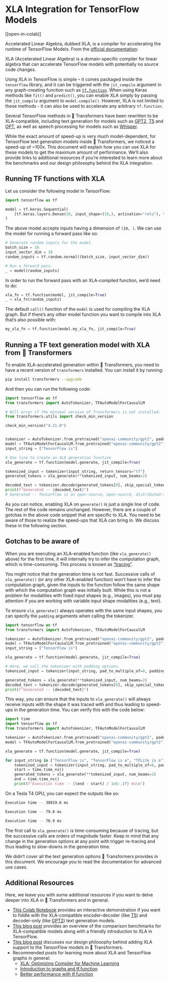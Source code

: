 <!--Copyright 2023 The HuggingFace Team. All rights reserved.

Licensed under the Apache License, Version 2.0 (the "License"); you may not use this file except in compliance with
the License. You may obtain a copy of the License at

http://www.apache.org/licenses/LICENSE-2.0

Unless required by applicable law or agreed to in writing, software distributed under the License is distributed on
an "AS IS" BASIS, WITHOUT WARRANTIES OR CONDITIONS OF ANY KIND, either express or implied. See the License for the
specific language governing permissions and limitations under the License.

⚠️ Note that this file is in Markdown but contain specific syntax for our doc-builder (similar to MDX) that may not be
rendered properly in your Markdown viewer.

-->

# XLA Integration for TensorFlow Models

[[open-in-colab]]

Accelerated Linear Algebra, dubbed XLA, is a compiler for accelerating the runtime of TensorFlow Models. From the [official documentation](https://www.tensorflow.org/xla):

XLA (Accelerated Linear Algebra) is a domain-specific compiler for linear algebra that can accelerate TensorFlow models with potentially no source code changes.

Using XLA in TensorFlow is simple – it comes packaged inside the `tensorflow` library, and it can be triggered with the `jit_compile` argument in any graph-creating function such as [`tf.function`](https://www.tensorflow.org/guide/intro_to_graphs). When using Keras methods like `fit()` and `predict()`, you can enable XLA simply by passing the `jit_compile` argument to `model.compile()`. However, XLA is not limited to these methods - it can also be used to accelerate any arbitrary `tf.function`.

Several TensorFlow methods in 🤗 Transformers have been rewritten to be XLA-compatible, including text generation for models such as [GPT2](https://hf-mirror.com/docs/transformers/model_doc/gpt2), [T5](https://hf-mirror.com/docs/transformers/model_doc/t5) and [OPT](https://hf-mirror.com/docs/transformers/model_doc/opt), as well as speech processing for models such as [Whisper](https://hf-mirror.com/docs/transformers/model_doc/whisper).

While the exact amount of speed-up is very much model-dependent, for TensorFlow text generation models inside 🤗 Transformers, we noticed a speed-up of ~100x. This document will explain how you can use XLA for these models to get the maximum amount of performance. We’ll also provide links to additional resources if you’re interested to learn more about the benchmarks and our design philosophy behind the XLA integration.

## Running TF functions with XLA

Let us consider the following model in TensorFlow:

```py
import tensorflow as tf

model = tf.keras.Sequential(
    [tf.keras.layers.Dense(10, input_shape=(10,), activation="relu"), tf.keras.layers.Dense(5, activation="softmax")]
)
```

The above model accepts inputs having a dimension of `(10, )`. We can use the model for running a forward pass like so:

```py
# Generate random inputs for the model.
batch_size = 16
input_vector_dim = 10
random_inputs = tf.random.normal((batch_size, input_vector_dim))

# Run a forward pass.
_ = model(random_inputs)
```

In order to run the forward pass with an XLA-compiled function, we’d need to do:

```py
xla_fn = tf.function(model, jit_compile=True)
_ = xla_fn(random_inputs)
```

The default `call()` function of the `model` is used for compiling the XLA graph. But if there’s any other model function you want to compile into XLA that’s also possible with:

```py
my_xla_fn = tf.function(model.my_xla_fn, jit_compile=True)
```

## Running a TF text generation model with XLA from 🤗 Transformers

To enable XLA-accelerated generation within 🤗 Transformers, you need to have a recent version of `transformers` installed. You can install it by running:

```bash
pip install transformers --upgrade
```

And then you can run the following code:

```py
import tensorflow as tf
from transformers import AutoTokenizer, TFAutoModelForCausalLM

# Will error if the minimal version of Transformers is not installed.
from transformers.utils import check_min_version

check_min_version("4.21.0")


tokenizer = AutoTokenizer.from_pretrained("openai-community/gpt2", padding_side="left", pad_token="</s>")
model = TFAutoModelForCausalLM.from_pretrained("openai-community/gpt2")
input_string = ["TensorFlow is"]

# One line to create an XLA generation function
xla_generate = tf.function(model.generate, jit_compile=True)

tokenized_input = tokenizer(input_string, return_tensors="tf")
generated_tokens = xla_generate(**tokenized_input, num_beams=2)

decoded_text = tokenizer.decode(generated_tokens[0], skip_special_tokens=True)
print(f"Generated -- {decoded_text}")
# Generated -- TensorFlow is an open-source, open-source, distributed-source application # framework for the
```

As you can notice, enabling XLA on `generate()` is just a single line of code. The rest of the code remains unchanged. However, there are a couple of gotchas in the above code snippet that are specific to XLA. You need to be aware of those to realize the speed-ups that XLA can bring in. We discuss these in the following section. 

## Gotchas to be aware of

When you are executing an XLA-enabled function (like `xla_generate()` above) for the first time, it will internally try to infer the computation graph, which is time-consuming.  This process is known as [“tracing”](https://www.tensorflow.org/guide/intro_to_graphs#when_is_a_function_tracing). 

You might notice that the generation time is not fast. Successive calls of `xla_generate()` (or any other XLA-enabled function) won’t have to infer the computation graph, given the inputs to the function follow the same shape with which the computation graph was initially built. While this is not a problem for modalities with fixed input shapes (e.g., images), you must pay attention if you are working with variable input shape modalities (e.g., text).

To ensure `xla_generate()` always operates with the same input shapes, you can specify the `padding` arguments when calling the tokenizer. 

```py
import tensorflow as tf
from transformers import AutoTokenizer, TFAutoModelForCausalLM

tokenizer = AutoTokenizer.from_pretrained("openai-community/gpt2", padding_side="left", pad_token="</s>")
model = TFAutoModelForCausalLM.from_pretrained("openai-community/gpt2")
input_string = ["TensorFlow is"]

xla_generate = tf.function(model.generate, jit_compile=True)

# Here, we call the tokenizer with padding options.
tokenized_input = tokenizer(input_string, pad_to_multiple_of=8, padding=True, return_tensors="tf")

generated_tokens = xla_generate(**tokenized_input, num_beams=2)
decoded_text = tokenizer.decode(generated_tokens[0], skip_special_tokens=True)
print(f"Generated -- {decoded_text}")
```

This way, you can ensure that the inputs to `xla_generate()` will always receive inputs with the shape it was traced with and thus leading to speed-ups in the generation time. You can verify this with the code below:

```py
import time
import tensorflow as tf
from transformers import AutoTokenizer, TFAutoModelForCausalLM

tokenizer = AutoTokenizer.from_pretrained("openai-community/gpt2", padding_side="left", pad_token="</s>")
model = TFAutoModelForCausalLM.from_pretrained("openai-community/gpt2")

xla_generate = tf.function(model.generate, jit_compile=True)

for input_string in ["TensorFlow is", "TensorFlow is a", "TFLite is a"]:
    tokenized_input = tokenizer(input_string, pad_to_multiple_of=8, padding=True, return_tensors="tf")
    start = time.time_ns()
    generated_tokens = xla_generate(**tokenized_input, num_beams=2)
    end = time.time_ns()
    print(f"Execution time -- {(end - start) / 1e6:.1f} ms\n")
```

On a Tesla T4 GPU, you can expect the outputs like so:

```bash
Execution time -- 30819.6 ms

Execution time -- 79.0 ms

Execution time -- 78.9 ms
```
The first call to `xla_generate()` is time-consuming because of tracing, but the successive calls are orders of magnitude faster. Keep in mind that any change in the generation options at any point with trigger re-tracing and thus leading to slow-downs in the generation time. 

We didn’t cover all the text generation options 🤗 Transformers provides in this document. We encourage you to read the documentation for advanced use cases.

## Additional Resources

Here, we leave you with some additional resources if you want to delve deeper into XLA in 🤗 Transformers and in general. 
 
* [This Colab Notebook](https://colab.research.google.com/github/huggingface/blog/blob/main/notebooks/91_tf_xla_generate.ipynb) provides an interactive demonstration if you want to fiddle with the XLA-compatible encoder-decoder (like [T5](https://hf-mirror.com/docs/transformers/model_doc/t5)) and decoder-only (like [GPT2](https://hf-mirror.com/docs/transformers/model_doc/gpt2)) text generation models. 
* [This blog post](https://hf-mirror.com/blog/tf-xla-generate) provides an overview of the comparison benchmarks for XLA-compatible models along with a friendly introduction to XLA in TensorFlow. 
* [This blog post](https://blog.tensorflow.org/2022/11/how-hugging-face-improved-text-generation-performance-with-xla.html) discusses our design philosophy behind adding XLA support to the TensorFlow models in 🤗 Transformers. 
* Recommended posts for learning more about XLA and TensorFlow graphs in general:
    * [XLA: Optimizing Compiler for Machine Learning](https://www.tensorflow.org/xla)
    * [Introduction to graphs and tf.function](https://www.tensorflow.org/guide/intro_to_graphs)
    * [Better performance with tf.function](https://www.tensorflow.org/guide/function) 